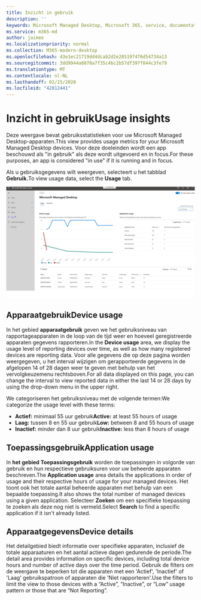 ```yaml
---
title: Inzicht in gebruik
description: ''
keywords: Microsoft Managed Desktop, Microsoft 365, service, documentatie
ms.service: m365-md
author: jaimeo
ms.localizationpriority: normal
ms.collection: M365-modern-desktop
ms.openlocfilehash: 43e1ec21719dd4dcab2d2e285197476d54734a13
ms.sourcegitcommit: 3dd9944a6070a7f35c4bc2b57df397f844c3fe79
ms.translationtype: MT
ms.contentlocale: nl-NL
ms.lasthandoff: 02/15/2020
ms.locfileid: "42812441"
---
```

# <a name="usage-insights"></a><span data-ttu-id="917a1-103">Inzicht in gebruik</span><span class="sxs-lookup"><span data-stu-id="917a1-103">Usage insights</span></span>
<span data-ttu-id="917a1-104">Deze weergave bevat gebruiksstatistieken voor uw Microsoft Managed Desktop-apparaten.</span><span class="sxs-lookup"><span data-stu-id="917a1-104">This view provides usage metrics for your Microsoft Managed Desktop devices.</span></span> <span data-ttu-id="917a1-105">Voor deze doeleinden wordt een app beschouwd als "in gebruik" als deze wordt uitgevoerd en in focus.</span><span class="sxs-lookup"><span data-stu-id="917a1-105">For these purposes, an app is considered "in use" if it is running and in focus.</span></span>

<span data-ttu-id="917a1-106">Als u gebruiksgegevens wilt weergeven, selecteert u het tabblad **Gebruik.**</span><span class="sxs-lookup"><span data-stu-id="917a1-106">To view usage data, select the **Usage** tab.</span></span>

![Gebruiksvenster.](../../media/insights_usage.png)

## <a name="device-usage"></a><span data-ttu-id="917a1-111">Apparaatgebruik</span><span class="sxs-lookup"><span data-stu-id="917a1-111">Device usage</span></span>

<span data-ttu-id="917a1-112">In het gebied **apparaatgebruik** geven we het gebruiksniveau van rapportageapparaten in de loop van de tijd weer en hoeveel geregistreerde apparaten gegevens rapporteren.</span><span class="sxs-lookup"><span data-stu-id="917a1-112">In the **Device usage** area, we display the usage level of reporting devices over time, as well as how many registered devices are reporting data.</span></span> <span data-ttu-id="917a1-113">Voor alle gegevens die op deze pagina worden weergegeven, u het interval wijzigen om gerapporteerde gegevens in de afgelopen 14 of 28 dagen weer te geven met behulp van het vervolgkeuzemenu rechtsboven.</span><span class="sxs-lookup"><span data-stu-id="917a1-113">For all data displayed on this page, you can change the interval to view reported data in either the last 14 or 28 days by using the drop-down menu in the upper right.</span></span>

<span data-ttu-id="917a1-114">We categoriseren het gebruiksniveau met de volgende termen:</span><span class="sxs-lookup"><span data-stu-id="917a1-114">We categorize the usage level with these terms:</span></span>

- <span data-ttu-id="917a1-115">**Actief:** minimaal 55 uur gebruik</span><span class="sxs-lookup"><span data-stu-id="917a1-115">**Active:** at least 55 hours of usage</span></span>
- <span data-ttu-id="917a1-116">**Laag:** tussen 8 en 55 uur gebruik</span><span class="sxs-lookup"><span data-stu-id="917a1-116">**Low:** between 8 and 55 hours of usage</span></span>
- <span data-ttu-id="917a1-117">**Inactief:** minder dan 8 uur gebruik</span><span class="sxs-lookup"><span data-stu-id="917a1-117">**Inactive:** less than 8 hours of usage</span></span>




## <a name="application-usage"></a><span data-ttu-id="917a1-118">Toepassingsgebruik</span><span class="sxs-lookup"><span data-stu-id="917a1-118">Application usage</span></span>

<span data-ttu-id="917a1-119">In **het gebied Toepassingsgebruik** worden de toepassingen in volgorde van gebruik en hun respectieve gebruiksuren voor uw beheerde apparaten beschreven.</span><span class="sxs-lookup"><span data-stu-id="917a1-119">The **Application usage** area details the applications in order of usage and their respective hours of usage for your managed devices.</span></span> <span data-ttu-id="917a1-120">Het toont ook het totale aantal beheerde apparaten met behulp van een bepaalde toepassing.</span><span class="sxs-lookup"><span data-stu-id="917a1-120">It also shows the total number of managed devices using a given application.</span></span> <span data-ttu-id="917a1-121">Selecteer **Zoeken** om een specifieke toepassing te zoeken als deze nog niet is vermeld.</span><span class="sxs-lookup"><span data-stu-id="917a1-121">Select **Search** to find a specific application if it isn't already listed.</span></span>


## <a name="device-details"></a><span data-ttu-id="917a1-122">Apparaatgegevens</span><span class="sxs-lookup"><span data-stu-id="917a1-122">Device details</span></span>
<span data-ttu-id="917a1-123">Het detailgebied biedt informatie over specifieke apparaten, inclusief de totale apparaaturen en het aantal actieve dagen gedurende de periode.</span><span class="sxs-lookup"><span data-stu-id="917a1-123">The detail area provides information on specific devices, including total device hours and number of active days over the time period.</span></span> <span data-ttu-id="917a1-124">Gebruik de filters om de weergave te beperken tot die apparaten met een 'Actief', 'Inactief' of 'Laag' gebruikspatroon of apparaten die 'Niet rapporteren'.</span><span class="sxs-lookup"><span data-stu-id="917a1-124">Use the filters to limit the view to those devices with a “Active”, “Inactive”, or “Low” usage pattern or those that are “Not Reporting”.</span></span> 
